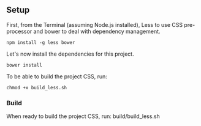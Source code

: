 ## Setup

First, from the Terminal (assuming Node.js installed), Less to use CSS pre-processor and bower to deal with dependency management.

    npm install -g less bower

Let's now install the dependencies for this project.

    bower install

To be able to build the project CSS, run:

    chmod +x build_less.sh

### Build

When ready to build the project CSS, run:
    build/build_less.sh